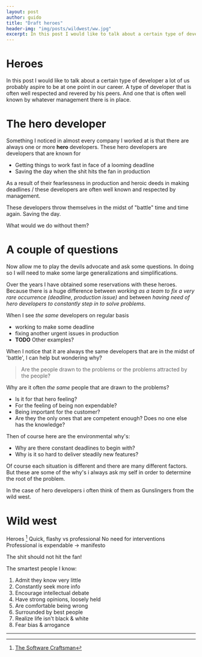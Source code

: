 ```yaml
---
layout: post
author: guido
title: "Draft heroes"
header-img: "img/posts/wildwest/ww.jpg"
excerpt: In this post I would like to talk about a certain type of developer a lot of us probably aspire to be at one point in our career. A type of developer that is often well respected and revered by his peers. And one that is often well known by whatever management there is in place. 
---
```

# Heroes

In this post I would like to talk about a certain type of developer a lot of us probably aspire to be at one point in our career. A type of developer that is often well respected and revered by his peers. And one that is often well known by whatever management there is in place. 

# The hero developer

Something I noticed in almost every company I worked at is that there are always one or more **hero** developers. These hero developers are developers that are known for

+ Getting things to work fast in face of a looming deadline
+ Saving the day when the shit hits the fan in production
    
As a result of their fearlessness in production and heroic deeds in making deadlines / these developers are often well known and respected by management.
    
These developers throw themselves in the midst of "battle" time and time again. Saving the day. 

What would we do without them?

# A couple of questions

Now allow me to play the devils advocate and ask some questions. In doing so I will need to make some large generalizations and simplifications. 

Over the years I have obtained some reservations with these heroes. Because there is a huge difference between *working as a team to fix a very rare occurrence (deadline, production issue)* and between *having need of hero developers to constantly step in to solve problems*.

When I see *the same* developers on regular basis 
+ working to make some deadline
+ fixing another urgent issues in production
+ **TODO** Other examples? 
 
When I notice that it are always the same developers that are in the midst of 'battle', I can help but wondering why?

> Are the people drawn to the problems or the problems attracted by the people?

Why are it often *the same* people that are drawn to the problems? 
+ Is it for that hero feeling? 
+ For the feeling of being non expendable? 
+ Being important for the customer?
+ Are they the only ones that are competent enough? Does no one else has the knowledge?

Then of course here are the environmental why's:
+ Why are there constant deadlines to begin with?  
+ Why is it so hard to deliver steadily new features? 

Of course each situation is different and there are many different factors. But these are some of the why's i always ask my self in order to determine the root of the problem.

In the case of hero developers i often think of them as Gunslingers from the wild west.

# Wild west

Heroes [^sandroBook]
Quick, flashy vs professional
No need for interventions
Professional is expendable -> manifesto

The shit should not hit the fan!


The smartest people I know:

1. Admit they know very little
2. Constantly seek more info
3. Encourage intellectual debate
4. Have strong opinions, loosely held
5. Are comfortable being wrong
6. Surrounded by best people
7. Realize life isn't black & white
8. Fear bias & arrogance

***

[^sandroBook]: [The Software Craftsman](https://www.amazon.com/Software-Craftsman-Professionalism-Pragmatism-Robert/dp/0134052501/ref=sr_1_1?s=books&ie=UTF8&qid=1522832866&sr=1-1&keywords=sandro+mancuso)
